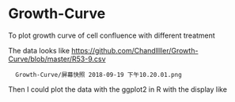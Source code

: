 # Growth-Curve
To plot growth curve of cell confluence with different treatment

The data looks like https://github.com/Chandllller/Growth-Curve/blob/master/R53-9.csv


      Growth-Curve/屏幕快照 2018-09-19 下午10.20.01.png
    

Then I could plot the data with the ggplot2 in R with the display like


